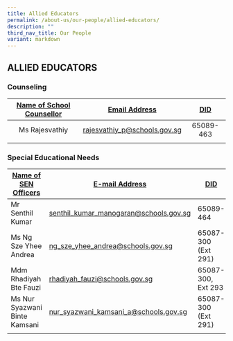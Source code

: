 ```yaml
---
title: Allied Educators
permalink: /about-us/our-people/allied-educators/
description: ""
third_nav_title: Our People
variant: markdown
---
```

## ALLIED EDUCATORS

### Counseling

| <u>Name of School Counsellor</u> | <u>Email Address</u> | <u>DID</u> |
| :---: | :---: | :---: |
| Ms Rajesvathiy | [rajesvathiy_p@schools.gov.sg](mailto:rajesvathiy_p@schools.gov.sg) | 65089-463 | 
| | |

### Special Educational Needs

| <u>Name of SEN Officers</u> | <u>E-mail Address</u> | <u>DID</u> |
|---|---|---|
| Mr Senthil Kumar | [senthil_kumar_manogaran@schools.gov.sg](mailto:senthil_kumar_manogaran@schools.gov.sg) | 65089-464 |
| Ms Ng Sze Yhee Andrea | [ng_sze_yhee_andrea@schools.gov.sg](mailto:ng_sze_yhee_andrea@schools.gov.sg) | 65087-300 (Ext 291) |
|  Mdm Rhadiyah Bte Fauzi |  [rhadiyah_fauzi@schools.gov.sg](mailto:rhadiyah_fauzi@schools.gov.sg) | 65087-300, Ext 293 |
 Ms Nur Syazwani Binte Kamsani |  [nur\_syazwani\_kamsani\_a@schools.gov.sg](mailto:nur\_syazwani\_kamsani\_a@schools.gov.sg) | 65087-300 (Ext 291)
| | |